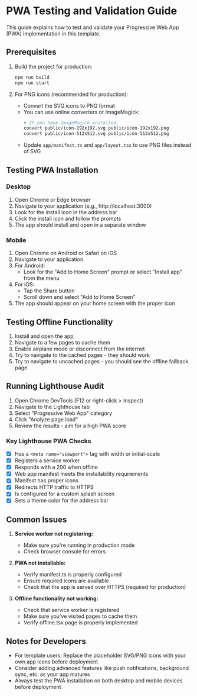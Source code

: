 # PWA Testing and Validation Guide

This guide explains how to test and validate your Progressive Web App (PWA) implementation in this template.

## Prerequisites

1. Build the project for production:

   ```bash
   npm run build
   npm run start
   ```

2. For PNG icons (recommended for production):
   - Convert the SVG icons to PNG format
   - You can use online converters or ImageMagick:
     ```bash
     # If you have ImageMagick installed
     convert public/icon-192x192.svg public/icon-192x192.png
     convert public/icon-512x512.svg public/icon-512x512.png
     ```
   - Update `app/manifest.ts` and `app/layout.tsx` to use PNG files instead of SVG

## Testing PWA Installation

### Desktop

1. Open Chrome or Edge browser
2. Navigate to your application (e.g., http://localhost:3000)
3. Look for the install icon in the address bar
4. Click the install icon and follow the prompts
5. The app should install and open in a separate window

### Mobile

1. Open Chrome on Android or Safari on iOS
2. Navigate to your application
3. For Android:
   - Look for the "Add to Home Screen" prompt or select "Install app" from the menu
4. For iOS:
   - Tap the Share button
   - Scroll down and select "Add to Home Screen"
5. The app should appear on your home screen with the proper icon

## Testing Offline Functionality

1. Install and open the app
2. Navigate to a few pages to cache them
3. Enable airplane mode or disconnect from the internet
4. Try to navigate to the cached pages - they should work
5. Try to navigate to uncached pages - you should see the offline fallback page

## Running Lighthouse Audit

1. Open Chrome DevTools (F12 or right-click > Inspect)
2. Navigate to the Lighthouse tab
3. Select "Progressive Web App" category
4. Click "Analyze page load"
5. Review the results - aim for a high PWA score

### Key Lighthouse PWA Checks

- [x] Has a `<meta name="viewport">` tag with width or initial-scale
- [x] Registers a service worker
- [x] Responds with a 200 when offline
- [x] Web app manifest meets the installability requirements
- [x] Manifest has proper icons
- [x] Redirects HTTP traffic to HTTPS
- [x] Is configured for a custom splash screen
- [x] Sets a theme color for the address bar

## Common Issues

1. **Service worker not registering:**

   - Make sure you're running in production mode
   - Check browser console for errors

2. **PWA not installable:**

   - Verify manifest.ts is properly configured
   - Ensure required icons are available
   - Check that the app is served over HTTPS (required for production)

3. **Offline functionality not working:**
   - Check that service worker is registered
   - Make sure you've visited pages to cache them
   - Verify offline.tsx page is properly implemented

## Notes for Developers

- For template users: Replace the placeholder SVG/PNG icons with your own app icons before deployment
- Consider adding advanced features like push notifications, background sync, etc. as your app matures
- Always test the PWA installation on both desktop and mobile devices before deployment
